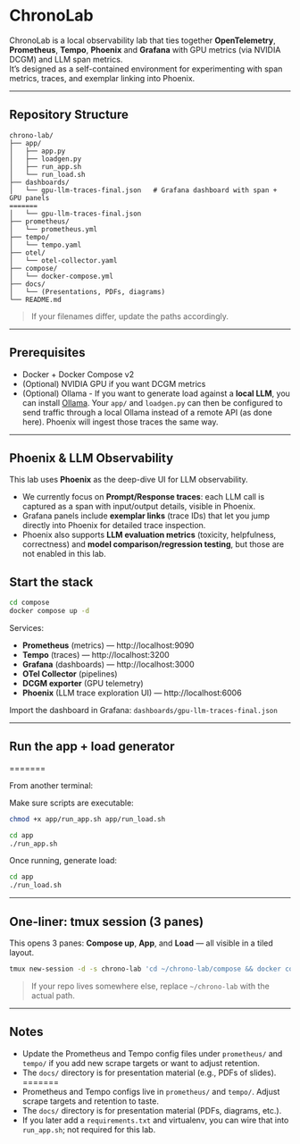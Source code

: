 # ChronoLab

ChronoLab is a local observability lab that ties together **OpenTelemetry**, **Prometheus**, **Tempo**, **Phoenix** and **Grafana** with GPU metrics (via NVIDIA DCGM) and LLM span metrics.  
It’s designed as a self-contained environment for experimenting with span metrics, traces, and exemplar linking into Phoenix.

---

## Repository Structure

```
chrono-lab/
├── app/
│   ├── app.py
│   ├── loadgen.py
│   ├── run_app.sh
│   └── run_load.sh
├── dashboards/
│   └── gpu-llm-traces-final.json   # Grafana dashboard with span + GPU panels
=======
│   └── gpu-llm-traces-final.json
├── prometheus/
│   └── prometheus.yml
├── tempo/
│   └── tempo.yaml
├── otel/
│   └── otel-collector.yaml
├── compose/
│   └── docker-compose.yml
├── docs/
│   └── (Presentations, PDFs, diagrams)
└── README.md
```

> If your filenames differ, update the paths accordingly.

---

## Prerequisites

- Docker + Docker Compose v2
- (Optional) NVIDIA GPU if you want DCGM metrics
- (Optional) Ollama - If you want to generate load against a **local LLM**, you can install [Ollama](https://ollama.com/). Your `app/` and `loadgen.py` can then be configured to send traffic through a local Ollama instead of a remote API (as done here). Phoenix will ingest those traces the same way.

---

## Phoenix & LLM Observability

This lab uses **Phoenix** as the deep-dive UI for LLM observability.

- We currently focus on **Prompt/Response traces**: each LLM call is captured as a span with input/output details, visible in Phoenix.
- Grafana panels include **exemplar links** (trace IDs) that let you jump directly into Phoenix for detailed trace inspection.
- Phoenix also supports **LLM evaluation metrics** (toxicity, helpfulness, correctness) and **model comparison/regression testing**, but those are not enabled in this lab.
  
## Start the stack

```bash
cd compose
docker compose up -d
```

Services:
- **Prometheus** (metrics) — http://localhost:9090
- **Tempo** (traces) — http://localhost:3200
- **Grafana** (dashboards) — http://localhost:3000
- **OTel Collector** (pipelines)
- **DCGM exporter** (GPU telemetry)
- **Phoenix** (LLM trace exploration UI) — http://localhost:6006


Import the dashboard in Grafana: `dashboards/gpu-llm-traces-final.json`

---

## Run the app + load generator

=======

From another terminal:

Make sure scripts are executable:
```bash
chmod +x app/run_app.sh app/run_load.sh
```

```bash
cd app
./run_app.sh
```

Once running, generate load:

```bash
cd app
./run_load.sh
```



---

## One-liner: tmux session (3 panes)

This opens 3 panes: **Compose up**, **App**, and **Load** — all visible in a tiled layout.

```bash
tmux new-session -d -s chrono-lab 'cd ~/chrono-lab/compose && docker compose up -d' \;   split-window -h 'cd ~/chrono-lab/app && ./run_app.sh' \;   split-window -v 'cd ~/chrono-lab/app && ./run_load.sh' \;   select-layout tiled \; attach
```

> If your repo lives somewhere else, replace `~/chrono-lab` with the actual path.

---

## Notes

- Update the Prometheus and Tempo config files under `prometheus/` and `tempo/` if you add new scrape targets or want to adjust retention.  
- The `docs/` directory is for presentation material (e.g., PDFs of slides).  
=======
- Prometheus and Tempo configs live in `prometheus/` and `tempo/`. Adjust scrape targets and retention to taste.
- The `docs/` directory is for presentation material (PDFs, diagrams, etc.).
- If you later add a `requirements.txt` and virtualenv, you can wire that into `run_app.sh`; not required for this lab.

